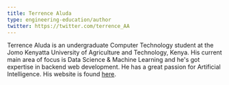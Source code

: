 ```yaml
---
title: Terrence Aluda
type: engineering-education/author
twitter: https://twitter.com/terrence_AA
---
```

Terrence Aluda is an undergraduate Computer Technology student at the Jomo Kenyatta University of Agriculture and Technology, Kenya. His current main area of focus is Data Science & Machine Learning and he's got expertise in backend web development. 
He has a great passion for Artificial Intelligence. His website is found [here](https://www.https://terrence-aluda.com/).

